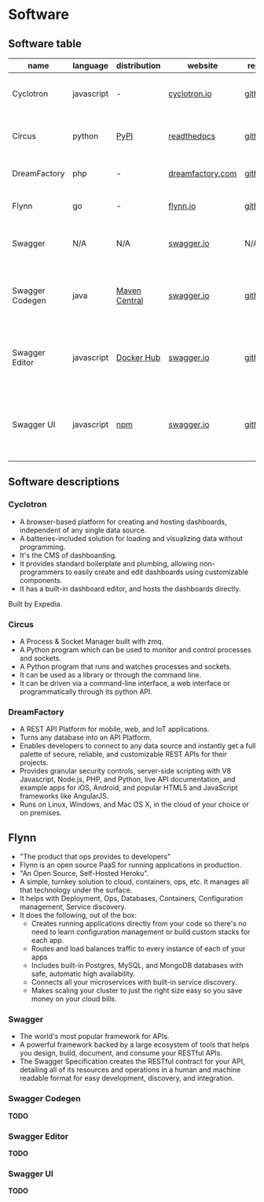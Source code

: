 # Software


## Software table

| name             | language      | distribution                                         | website                                                         | repo                                                                  | docs                                                         | description                                                        |
| ---------------- | ------------- | ---------------------------------------------------- | --------------------------------------------------------------- | --------------------------------------------------------------------- |------------------------------------------------------------- | ------------------------------------------------------------------ |
| Cyclotron        | javascript    | -                                                    | [cyclotron.io](http://www.cyclotron.io/)                        | [github](https://github.com/ExpediaInceCommercePlatform/cyclotron)    | [cyclotron.io](http://www.cyclotron.io/gettingstarted.html)  | A web application for constructing dashboards                      |
| Circus           | python        | [PyPI](https://pypi.python.org/pypi/circus)          | [readthedocs](http://circus.readthedocs.io/)                    | [github](https://github.com/circus-tent/circus)                       | [readthedocs](http://circus.readthedocs.io/)                 | A Process & Socket Manager built with zmq                          |
| DreamFactory     | php           | -                                                    | [dreamfactory.com](https://www.dreamfactory.com/)               | [github](https://github.com/dreamfactorysoftware/dreamfactory)        | [dreamfactory.com](http://wiki.dreamfactory.com/)            | REST API middleware platform                                       |
| Flynn            | go            | -                                                    | [flynn.io](https://flynn.io/)                                   | [github](https://github.com/flynn/flynn)                              | [flynn.io](https://flynn.io/docs/)                           | Next-generation PaaS                                               |
| Swagger          | N/A           | N/A                                                  | [swagger.io](http://swagger.io/)                                | N/A                                                                   | [swagger.io](http://swagger.io/docs/)                        | The world's most popular framework for APIs                        |
| Swagger Codegen  | java          | [Maven Central](https://oss.sonatype.org/content/repositories/releases/io/swagger/swagger-codegen-cli/) | [swagger.io](http://swagger.io/swagger-codegen/) | [github](https://github.com/swagger-api/swagger-codegen) | [swagger.io](http://swagger.io/docs/#swagger-codegen-documentation-9) | Quickly build APIs by turning your Swagger definition into code |
| Swagger Editor   | javascript    | [Docker Hub](https://hub.docker.com/r/swaggerapi/swagger-editor/) | [swagger.io](http://swagger.io/swagger-editor/) | [github](https://github.com/swagger-api/swagger-editor) | [swagger.io](http://swagger.io/docs/#swagger-editor-documentation-0) | Web editor to design, define and document RESTful APIs in the Swagger Specifcation |
| Swagger UI       | javascript    | [npm](https://www.npmjs.com/package/swagger-ui)      | [swagger.io](http://swagger.io/swagger-ui/)                     | [github](https://github.com/swagger-api/swagger-ui)                   | [swagger.io](http://swagger.io/docs/#swagger-ui-documentation-29) | Visually render documentation for a Swagger defined API directly from the API's specifcation |


## Software descriptions


### Cyclotron

- A browser-based platform for creating and hosting dashboards, independent of any single data source.
- A batteries-included solution for loading and visualizing data without programming.
- It's the CMS of dashboarding.
- It provides standard boilerplate and plumbing, allowing non-programmers to easily create and edit dashboards
  using customizable components.
- It has a built-in dashboard editor, and hosts the dashboards directly.

Built by Expedia.


### Circus

- A Process & Socket Manager built with zmq.
- A Python program which can be used to monitor and control processes and sockets.
- A Python program that runs and watches processes and sockets.
- It can be used as a library or through the command line.
- It can be driven via a command-line interface, a web interface or programmatically through its python API.


### DreamFactory

- A REST API Platform for mobile, web, and IoT applications.
- Turns any database into an API Platform.
- Enables developers to connect to any data source and instantly get a full palette of secure, reliable, and customizable REST APIs for their projects.
- Provides granular security controls, server-side scripting with V8 Javascript, Node.js, PHP, and Python, live API documentation, and example apps for iOS, Android, and popular HTML5 and JavaScript frameworks like AngularJS.
- Runs on Linux, Windows, and Mac OS X, in the cloud of your choice or on premises.


## Flynn

- "The product that ops provides to developers"
- Flynn is an open source PaaS for running applications in production.
- "An Open Source, Self-Hosted Heroku".
- A simple, turnkey solution to cloud, containers, ops, etc. It manages all that technology under the surface.
- It helps with Deployment, Ops, Databases, Containers, Configuration management, Service discovery.
- It does the following, out of the box:
  - Creates running applications directly from your code so there's no need to learn configuration management
    or build custom stacks for each app.
  - Routes and load balances traffic to every instance of each of your apps
  - Includes built-in Postgres, MySQL, and MongoDB databases with safe, automatic high availability.
  - Connects all your microservices with built-in service discovery.
  - Makes scaling your cluster to just the right size easy so you save money on your cloud bills.


### Swagger

- The world's most popular framework for APIs.
- A powerful framework backed by a large ecosystem of tools that helps you design, build, document, and consume your
  RESTful APIs.
- The Swagger Specification creates the RESTful contract for your API, detailing all of its resources and operations
  in a human and machine readable format for easy development, discovery, and integration.


### Swagger Codegen

**TODO**


### Swagger Editor

**TODO**


### Swagger UI

**TODO**
